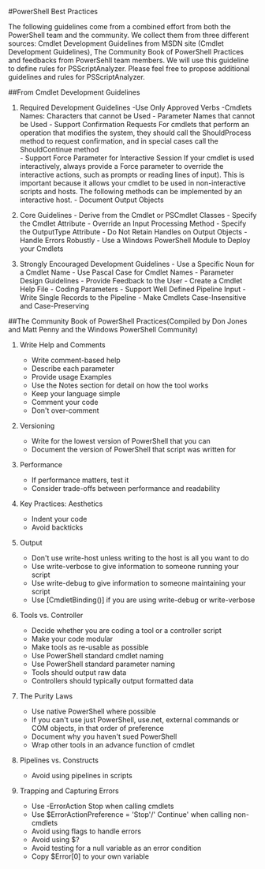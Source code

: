 #PowerShell Best Practices

The following guidelines come from a combined effort from both the PowerShell team and the community. We collect them from three different sources: Cmdlet Development Guidelines from MSDN site (Cmdlet Development Guidelines), The Community Book of PowerShell Practices and feedbacks from PowerSehll team members. We will use this guideline to define rules for PSScriptAnalyzer. Please feel free to propose additional guidelines and rules for PSScriptAnalyzer.

##From Cmdlet Development Guidelines
  1. Required Development Guidelines
    -Use Only Approved Verbs
    -Cmdlets Names: Characters that cannot be Used
    - Parameter Names that cannot be Used
    - Support Confirmation Requests
            For cmdlets that perform an operation that modifies the system, they should call the ShouldProcess method to request confirmation, and in special cases call the ShouldContinue method     
    - Support Force Parameter for Interactive Session
            If your cmdlet is used interactively, always provide a Force parameter to override the interactive actions, such as prompts or reading lines of input). This is important because it allows your cmdlet to be used in non-interactive scripts and hosts. The following methods can be implemented by an interactive host.
    - Document Output Objects

  2. Core Guidelines
    - Derive from the Cmdlet or PSCmdlet Classes
    - Specify the Cmdlet Attribute
    - Override an Input Processing Method
    - Specify the OutputType Attribute
    - Do Not Retain Handles on Output Objects
    - Handle Errors Robustly
    - Use a Windows PowerShell Module to Deploy your Cmdlets

  3. Strongly Encouraged Development Guidelines
    - Use a Specific Noun for a Cmdlet Name 
    - Use Pascal Case for Cmdlet Names
    - Parameter Design Guidelines 
    - Provide Feedback to the User 
    - Create a Cmdlet Help File 
    - Coding Parameters 
    - Support Well Defined Pipeline Input 
    - Write Single Records to the Pipeline 
    - Make Cmdlets Case-Insensitive and Case-Preserving 


##The Community Book of PowerShell Practices(Compiled by Don Jones and Matt Penny and the Windows PowerShell Community)

1. Write Help and Comments
    - Write comment-based help 
    - Describe each parameter 
    - Provide usage Examples
    - Use the Notes section for detail on how the tool works
    - Keep your language simple
    - Comment your code
    - Don't over-comment

2. Versioning
    - Write for the lowest version of PowerShell that you can
    - Document the version of PowerShell that script was written for
    
 
3. Performance
    - If performance matters, test it
    - Consider trade-offs between performance and readability

4. Key Practices: Aesthetics
    - Indent your code
    - Avoid backticks

5. Output
    - Don't use write-host unless writing to the host is all you want to do
    - Use write-verbose to give information to someone running your script
    - Use write-debug to give information to someone maintaining your script
    - Use [CmdletBinding()] if you are using write-debug or write-verbose

6. Tools vs. Controller
    - Decide whether you are coding a tool or a controller script
    - Make your code modular
    - Make tools as re-usable as possible
    - Use PowerShell standard cmdlet naming
    - Use PowerShell standard parameter naming
    - Tools should output raw data
    - Controllers should typically output formatted data

7. The Purity Laws
    - Use native PowerShell where possible
    - If you can't use just PowerShell, use.net, external commands or COM objects, in that order of preference
    - Document why you haven't sued PowerShell
    - Wrap other tools in an advance function of cmdlet

8. Pipelines vs. Constructs
    - Avoid using pipelines in scripts

9. Trapping and Capturing Errors
    - Use -ErrorAction Stop when calling cmdlets
    - Use $ErrorActionPreference = 'Stop'/' Continue' when calling non-cmdlets
    - Avoid using flags to handle errors
    - Avoid using $?
    - Avoid testing for a null variable as an error condition
    - Copy $Error[0] to your own variable
